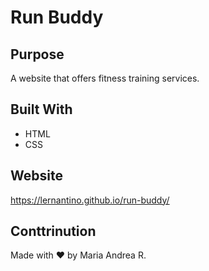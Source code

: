 # Run Buddy

## Purpose
A website that offers fitness training services.

## Built With
* HTML
* CSS

## Website
https://lernantino.github.io/run-buddy/

## Conttrinution
Made with ❤️ by Maria Andrea R.
